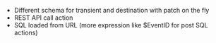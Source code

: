 - Different schema for transient and destination with patch on the fly
- REST API call action
- SQL loaded from URL (more expression like $EventID for post SQL actions)
